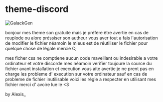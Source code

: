 # theme-discord
<img alt="GalackGen" src="https://lh3.googleusercontent.com/7N91dMuah3OjfZFhlpddRpia_-U_B8cRoeRM9nuUl-9-u9cIRGkaebSjF2UpCQLps0AtnSpB97yELX8iUxFzMO9XbxbJ4dlwt-rAOUfqfGcZG6C4Em-p8zjdBcXgKXvROyk0oaz74jjZeRl20iX6GUwUKnAHs6_9M6q6anEek9vsIWSVBotisb4LgJX2piOB4oL2ppabNElWrLo_LX7Ie9NXAnvZPhiW9IugoSX9jOo1_33tiAwcvOwq_VRtyZFkftSimvzoKxLijNPzYoI9qaDKhWuo36-VbZ2cnoI_2elqO6XSZ0ddO2f-kQ_K3650A5mKSkbjhmCl85av84xvFukuJCDs4S_gKG2jfVZX8UxmYmSQ2kT_06GyuH_McEoPGSs5M0_w60-CAvh3OUCuKQIWzEt7tqOq4ZBCYF4Tv_TfCFaiY5GzuddJoBo-JEK4ElwTg6Gw6fHrwDitw_oREsYUYAe0qtHhttm5cOaEo1-bNKBDnK-8ujV0W1RLgnMHTCI3eLzTluyR5curWPQxnKfDd3oksd8AZ3EM1Xyji6Q_-hEOmWCrw-5lQjK_WZ-9k-7CPIj8_YX8MMivvrDerNcnwoEGUfHmvIzUwjSSEHs1mQjgH8I_n-HgowBlIllelh8ABIqTlWKZWGh8C8bVXwb4MN35BqQFVIR2VAKU8UH6nI8O7yFKuQERpzzvUzjgtJ37EFEvIwO0jYcpv2XFCO0=s600-no?authuser=1">

bonjour mes theme son gratuite mais je préfère être avertie en cas de reuplode ou alore 
préssiser son autheur vous aver tout a fais l'autorisation de modifier le fichier 
néamoin le mieus est de réutiliser le fichier pour quelque chose de légale mercie C;

mes ficher css ne comptiene aucun code maveillant ou indesirable a votre ordinateur
et votre discorde mes néamoin verifier toujoure la source du fichier avant installation 
et execution vous aite avertie je ne prent pas en charge les probleme d' execution sur
votre ordinateur sauf en cas de probleme de fichier inutilisable voici les régle
a respecter en utilisant mes fichier merci d' avoire lue le <README> <3

by Alexis_

